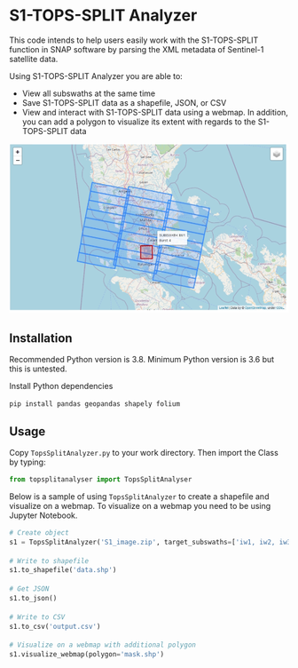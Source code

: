 # S1-TOPS-SPLIT Analyzer

This code intends to help users easily work with the S1-TOPS-SPLIT function in SNAP software by parsing the XML metadata of Sentinel-1 satellite data.

Using S1-TOPS-SPLIT Analyzer you are able to:
* View all subswaths at the same time
* Save S1-TOPS-SPLIT data as a shapefile, JSON, or CSV
* View and interact with S1-TOPS-SPLIT data using a webmap. In addition, you can add a polygon to visualize its extent with regards to the S1-TOPS-SPLIT data

![alt](sample_webmap.png)

## Installation
Recommended Python version is 3.8. Minimum Python version is 3.6 but this is untested.

Install Python dependencies

`pip install pandas geopandas shapely folium`

## Usage
Copy `TopsSplitAnalyzer.py` to your work directory. Then import the Class by typing:

```python
from topsplitanalyser import TopsSplitAnalyser
```

Below is a sample of using `TopsSplitAnalyzer` to create a shapefile and visualize on a webmap. To visualize on a webmap you need to be using Jupyter Notebook.

```python
# Create object
s1 = TopsSplitAnalyzer('S1_image.zip', target_subswaths=['iw1, iw2, iw3'])

# Write to shapefile
s1.to_shapefile('data.shp')

# Get JSON
s1.to_json()

# Write to CSV
s1.to_csv('output.csv')

# Visualize on a webmap with additional polygon
s1.visualize_webmap(polygon='mask.shp')
```
